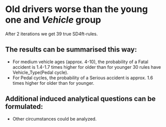 # Old drivers worse than the young one and *Vehicle* group

After 2 iterations we get 39 true SD4ft-rules.

## The results can be summarised this way: 

+ For medium vehicle ages (approx. 4-10), the probability of a Fatal accident is 1.4-1.7 times higher for older than for younger
30 rules have Vehicle_Type(Pedal cycle).
+ For Pedal cycles, the probability of a Serious accident is approx. 1.6 times higher for older than for younger. 




## Additional induced analytical questions can be formulated:  

+ Other circumstances could be analyzed. 

